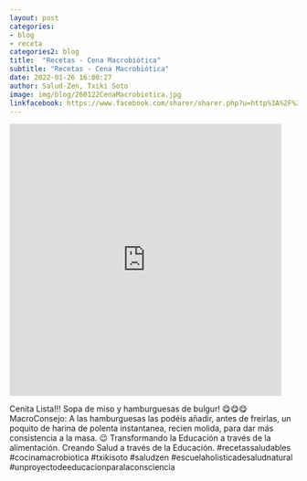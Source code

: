 ```yaml
---
layout: post
categories:
- blog
- receta
categories2: blog
title:  "Recetas - Cena Macrobiótica"
subtitle: "Recetas - Cena Macrobiótica"
date: 2022-01-26 16:00:27
author: Salud-Zen, Txiki Soto
image: img/blog/260122CenaMacrobiotica.jpg
linkfacebook: https://www.facebook.com/sharer/sharer.php?u=http%3A%2F%2Fwww.salud-zen.com%2Fblog%2F2022%2F01%2F26%2Freceta-cena-macrobiotica.html&amp;src=sdkpreparse
---
```

<iframe src="https://www.facebook.com/plugins/video.php?height=476&href=https%3A%2F%2Fwww.facebook.com%2Fsaludzen.estilodevida%2Fvideos%2F1297633950756359%2F&show_text=false&width=476&t=0" width="476" height="476" style="border:none;overflow:hidden" scrolling="no" frameborder="0" allowfullscreen="true" allow="autoplay; clipboard-write; encrypted-media; picture-in-picture; web-share" allowFullScreen="true"></iframe>

Cenita Lista!!!
Sopa de miso y hamburguesas de bulgur!
😋😋😋
MacroConsejo:
A las hamburguesas las podéis añadir, antes de freirlas, un poquito de harina de polenta instantanea, recien molida, para dar más consistencia a la masa. 😉
Transformando la Educación a través de la alimentación.
Creando Salud a través de la Educación.
#recetassaludables
#cocinamacrobiotica
#txikisoto
#saludzen
#escuelaholisticadesaludnatural
#unproyectodeeducacionparalaconsciencia
